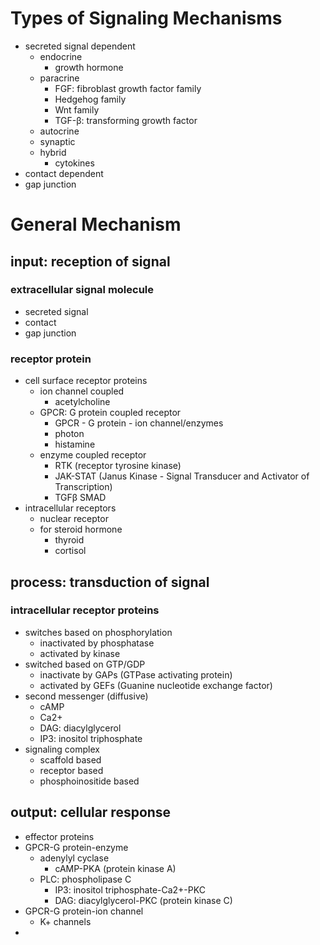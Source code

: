# Types of Signaling Mechanisms
* secreted signal dependent 
  * endocrine
    * growth hormone
  * paracrine
    * FGF: fibroblast growth factor family
    * Hedgehog family
    * Wnt family
    * TGF-β: transforming growth factor
  * autocrine
  * synaptic
  * hybrid
    * cytokines
* contact dependent
* gap junction 

# General Mechanism
## input: reception of signal
### extracellular signal molecule
* secreted signal
* contact
* gap junction
### receptor protein
* cell surface receptor proteins
    * ion channel coupled
      * acetylcholine
    * GPCR: G protein coupled receptor
      * GPCR - G protein - ion channel/enzymes
      * photon
      * histamine
    * enzyme coupled receptor
      * RTK (receptor tyrosine kinase)
      * JAK-STAT (Janus Kinase - Signal Transducer and Activator of Transcription)
      * TGFβ SMAD
* intracellular receptors
    * nuclear receptor
    * for steroid hormone
      * thyroid
      * cortisol
## process: transduction of signal
### intracellular receptor proteins
* switches based on phosphorylation
    * inactivated by phosphatase
    * activated by kinase
* switched based on GTP/GDP
    * inactivate by GAPs (GTPase activating protein)
    * activated by GEFs (Guanine nucleotide exchange factor)
* second messenger (diffusive)
    * cAMP
    * Ca2+
    * DAG: diacylglycerol
    * IP3: inositol triphosphate
* signaling complex
    * scaffold based
    * receptor based
    * phosphoinositide based
## output: cellular response
* effector proteins
* GPCR-G protein-enzyme
  * adenylyl cyclase
    * cAMP-PKA (protein kinase A)
  * PLC: phospholipase C 
    * IP3: inositol triphosphate-Ca2+-PKC
    * DAG: diacylglycerol-PKC (protein kinase C)
* GPCR-G protein-ion channel
  * K+ channels
* 